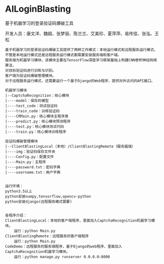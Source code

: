 # AILoginBlasting
基于机器学习的登录验证码爆破工具

开发人员：康文洋、魏超、张梦丽、陈兰兰、艾美珍、夏萍萍、易传佳、张泓、王松

    基于机器学习的登录验证码爆破工具提供了两种工作模式：本地运行模式和远程服务运行模式。
    不管是本地运行模式还是远程服务运行模式都需要安装服务端和客户端。
    服务端为机器学习模块，该模块主要在TensorFlow深度学习框架基础上构建CNN卷积神经网络算法，
    对目标验证码进行训练与识别。
    客户端为验证码爆破管理模块。
    对于远程服务运行模式，还需要运行一个基于Django的Web程序，提供对外访问的API接口。

    机器学习模块
    |--CaptchaRecognition：核心模块
    |----model：保存的模型
    |----test_code：测试验证码
    |----train_code：训练验证码
    |----CRMain.py：核心模块主程序类
    |----predict.py：核心模块预测程序
    |----test.py：核心模块测试代码
    |----train.py：核心模块训练程序

    验证码爆破管理模块
    |--ClientBlastingLocal（本地）/ClientBlastingRemote（服务器端）
    |----img：验证码保存文件夹
    |----Config.py：配置文件
    |----Main.py：主程序
    |----password.txt：密码字典
    |----username.txt：用户字典


    运行环境：
    python3.5以上
    python安装numpy,tensorflow,opencv-python
    python安装django(远程服务模式需要)


    各程序介绍：
    ClientBlastingLocal：本地的客户端程序，里面加入CaptchaRecognition机器学习模块。
        运行：python Main.py
    ClientBlastingRemote：远程服务的客户端程序
        运行：python Main.py
    CodeDemo：远程服务的服务端程序，基于Django的web程序，里面加入CaptchaRecognition机器学习模块。
        运行：python manage.py runserver 0.0.0.0:8000




